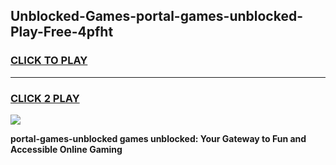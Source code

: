 
## Unblocked-Games-portal-games-unblocked-Play-Free-4pfht
<h3>
<a href="https://premium76.site?title=portal-games-unblocked&ref=22A">CLICK TO PLAY</a></h3>
<hr>

<h3>
<a href="https://premium76.site?title=portal-games-unblocked&ref=22A">CLICK 2 PLAY</a>
  
</h3>

<a href="https://premium76.site?title=portal-games-unblocked&ref=22A"><img src="https://clearcache.store/games.png"></a>


**portal-games-unblocked games unblocked: Your Gateway to Fun and Accessible Online Gaming**
